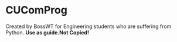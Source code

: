 # CUComProg
Created by BossWT for Engineering students who are suffering from Python. **Use as guide.Not Copied!**
